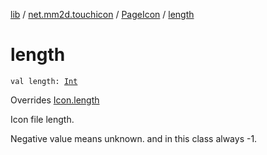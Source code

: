 [lib](../../index.md) / [net.mm2d.touchicon](../index.md) / [PageIcon](index.md) / [length](./length.md)

# length

`val length: `[`Int`](https://kotlinlang.org/api/latest/jvm/stdlib/kotlin/-int/index.html)

Overrides [Icon.length](../-icon/length.md)

Icon file length.

Negative value means unknown. and in this class always -1.

